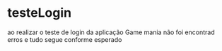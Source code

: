 # testeLogin
ao realizar o teste de login da aplicação Game mania não foi encontrad erros e tudo segue conforme esperado
